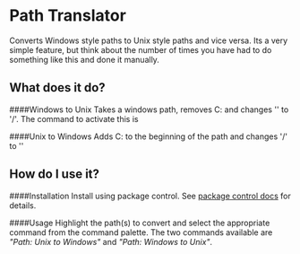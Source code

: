 Path Translator
===============

Converts Windows style paths to Unix style paths and vice versa. Its a very simple feature, but think about the number of times you have had to do something like this and done it manually. 

## What does it do?


####Windows to Unix
Takes a windows path, removes C: and changes '\' to '/'. The command to activate this is 

####Unix to Windows
Adds C: to the beginning of the path and changes '/' to '\'

## How do I use it?

####Installation
Install using package control. See [package control docs](https://packagecontrol.io/docs/usage) for details.

####Usage
Highlight the path(s) to convert and select the appropriate command from the command palette. The two commands available are *"Path: Unix to Windows"* and *"Path: Windows to Unix"*.
